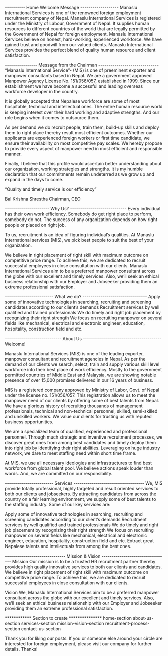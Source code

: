 ---------- Home Welcome Message -------------------
Manaslu International Services is one of the renowned foreign employment recruitment company of Nepal. Manaslu International Services is registered under the Ministry of Labour, Government of Nepal. It supplies human resources to different countries of the world that are legally permitted by the Government of Nepal for foreign employment. Manaslu International Services believe on honest, hard-working, experienced workforce. We have gained trust and goodwill from our valued clients. Manaslu International Services provides the perfect blend of quality human resource and client satisfaction.

---------------- Message from the Chairman ------------------------------
“Manaslu International Service”- (MIS) is one of preeminent exporter and manpower consultants based in Nepal. We are a government approved Manpower Agency License No. 151/056/057, established in 1999. Since our establishment we have become a successful and leading overseas workforce developer in the country.

It is globally accepted that Nepalese workforce are some of most hospitable, technical and intellectual ones. The entire human resource world is keeping interest over their hard working and adaptive strengths. And our role begins when it comes to outsource them.

As per demand we do recruit people, train them, build-up skills and deploy them to right place thereby result most efficient outcomes. Whether our applicants are experienced foreign workers or first time candidate, we ensure their availability on most competitive pay scales. We hereby propose to provide every aspect of manpower need in most efficient and responsible manner.

Finally, I believe that this profile would ascertain better understanding about our organization, working strategies and strengths. It is my humble declaration that our commitments remain undeterred as we grow up and expand in the days to come.

“Quality and timely service is our efficiency”

Bal Krishna Shrestha
Chairman, CEO


---------------------- Why Us? ----------------------------
Every individual has their own work efficiency. Somebody do get right place to perform, somebody do not. The success of any organization depends on how right people or placed on right job. 

To us, recruitment is an idea of figuring individual’s qualities. At Manaslu International services (MIS), we pick best people to suit the best of your organization.

We believe in right placement of right skill with maximum outcome on competitive price range. To achieve this, we are dedicated to recruit successful employees in close consultation with our clients.
Manaslu International Services aim to be a preferred manpower consultant across the globe with our excellent and timely services. Also, we’ll seek an ethical business relationship with our Employer and Jobseeker providing them an extreme professional satisfaction.

------------------------ What we do? --------------------------------
Apply some of innovative technologies in searching, recruiting and screening candidates according to our client’s demands
Recruitment services by well qualified and trained professionals
We do timely and right job placement by recognizing their right strength
We focus on recruiting manpower on several fields like mechanical, electrical and electronic engineer, education, hospitality, construction field and etc. 

---------------------------- About Us ---------------------------------------
Welcome!

Manaslu International Services (MIS) is one of the leading exporter, manpower consultant and recruitment agencies in Nepal. As per the demand of our clients we search, select, train and supply various skill level workforce into their best place of work efficiency. Mostly to the government permitted countries of Middle East and Malaysia, we are showing notable presence of over 15,000 promises delivered in our 16 years of business.

MIS is a registered company approved by Ministry of Labor, Govt. of Nepal under the license no. 151/056/057. This registration allows us to meet the manpower need of our clients by offering some of best talents from Nepal. We have a glorious history of recruiting thousands of management professionals, technical and non-technical personnel, skilled, semi-skilled and unskilled workers. We value our clients for trusting us with reputed business opportunities.

We are a specialized team of qualified, experienced and professional personnel. Through much strategic and inventive recruitment processes, we discover great ones from among best candidates and timely deploy them into right job by identifying their right abilities. Leveraging on huge industry network, we dare to meet staffing need within short time frame.

At MIS, we use all necessary ideologies and infrastructures to find best workforce from global talent pool. We believe actions speak louder than words. And, we are committed on our responsibility.

------------------------ Services -----------------------------------
We, MIS provide totally professional, highly targeted and result oriented services to both our clients and jobseekers.  By attracting candidates from across the country on a fair learning environment, we supply some of best talents to the staffing industry.
Some of our key services are:

Apply some of innovative technologies in searching, recruiting and screening candidates according to our client’s demands
Recruitment services by well qualified and trained professionals
We do timely and right job placement by recognizing their right strength
We focus on recruiting manpower on several fields like mechanical, electrical and electronic engineer, education, hospitality, construction field and etc. 
Extract great Nepalese talents and intellectuals from among the best ones.

------------------------------ Mission & Vision ---------------------------------
Mission
Our mission is to be a trusted HR recruitment partner thereby provides high quality innovative services to both our clients and candidates. We believe in right placement of right skill with maximum outcome on competitive price range. To achieve this, we are dedicated to recruit successful employees in close consultation with our clients.

Vision
We, Manaslu International Services aim to be a preferred manpower consultant across the globe with our excellent and timely services. Also, we’ll seek an ethical business relationship with our Employer and Jobseeker providing them an extreme professional satisfaction.






************ Section to create ***************
home-section
about-us-section
services-section
mission-vision-section
recruitment-process-section
contact-us-section



Thank you for liking our posts. If you or someone else around your circle are interested for foreign employment, please visit our company for further details. Thanks!
